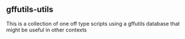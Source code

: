 ## gffutils-utils

This is a collection of one off type scripts using a gffutils database
that might be useful in other contexts
